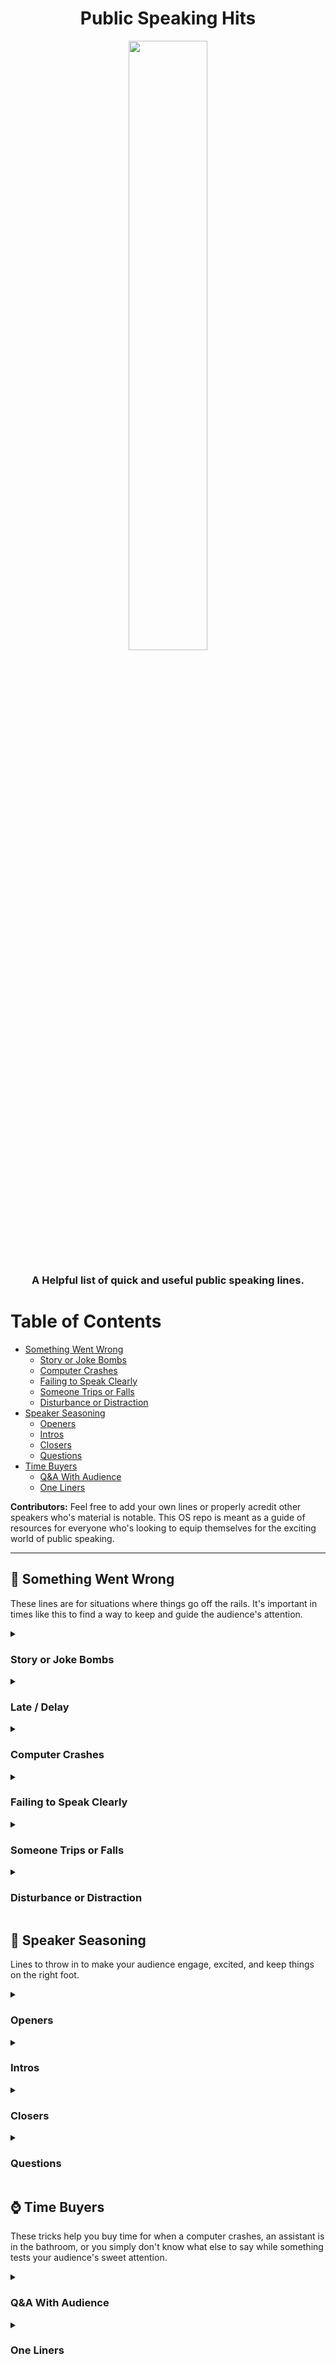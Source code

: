 <h1 align="center">Public Speaking Hits</h1>
<p align="center">
<img align="center" width="50%" src="https://user-images.githubusercontent.com/997157/211348690-a1981d38-31ec-4959-8e79-c2fa6a97183f.jpg" />
</p>
<h3 align="center">A Helpful list of quick and useful public speaking lines.</h3>


# Table of Contents
- [Something Went Wrong](#-something-went-wrong)
    - [Story or Joke Bombs](#story-or-joke-bombs)
    - [Computer Crashes](#computer-crashes)
    - [Failing to Speak Clearly](#failing-to-speak-clearly)
    - [Someone Trips or Falls](#someone-trips-or-falls)
    - [Disturbance or Distraction](#disturbance-or-distraction)
- [Speaker Seasoning](#-speaker-seasoning)
   - [Openers](#openers)
   - [Intros](#intros)
   - [Closers](#closers)
   - [Questions](#questions)
- [Time Buyers](#-time-buyers)
  - [Q&A With Audience](#qa-with-audience)
  - [One Liners](#one-liners)
  
**Contributors:**  Feel free to add your own lines or properly acredit other speakers who's material is notable.  This OS repo is meant as a guide of resources for everyone who's looking to equip themselves for the exciting world of public speaking.

<hr>

## 🚫 Something Went Wrong 

These lines are for situations where things go off the rails.  It's important in times like this to find a way to keep and guide the audience's attention.

<details>
<summary>
<h3>Story or Joke Bombs</h3>
</summary>

* Pucker your lips and imitate a bugler playing Taps - [Dick Flavin](http://www.dickflavin.com/)
* "Here's another you might not care for" - [Ron Dentinger](https://www.wcspeakers.com/speaker/ron-dentinger/)
* "That was a subliminal joke, you won't laugh, but your liminal thinks it's hilarious" - _Anon_
* Pretend to write in a journal and speak aloud, "Never do that joke again", then slam book - _Anon_
* "If silence is golden, that joke is worth abotu $40,000" - [Alan Pease](https://en.wikipedia.org/wiki/Allan_Pease)
* Think of a person who's very likable and has a sense of humor, and then say "That's the last time I ever do ______'s jokes" - [Gant Laborde](https://gantlaborde.com/)
* "Services for that joke will be held 2pm on Sunday" - Current Comedy Newsletter
* "It was nothing. You can tell by the applause." - [Tom Ogden](http://tomogden.com/)
* "Well, I've always been told that laughter is the best medicine. I guess that joke was more of a placebo." - [chatGPT](https://chat.openai.com/chat)

</details>

<details>
<summary>
<h3>Late / Delay</h3>
</summary>

* "Sorry I'm late. I circled the parking lot for an hour. There were plenty of parking saces, I was just scared to come in." - Current Comedy Newsletter
* "Don't pay the randsome! I've escaped!" - [Ed McManus](https://www.linkedin.com/in/edward-c-mcmanus-285b54/recent-activity/posts/)
* "Sorry I'm late the parking lot was full and it took me quite a while to sell my car" - [Terry Paulson](http://www.terrypaulson.com/)
* "My sundial needs new batteries" - [Deanna Jean Brown](https://deannalifecoach.com/)
</details>

<details>
<summary>
<h3>Computer Crashes</h3>
</summary>

* "Looks like we've got a little glitch in the system. I guess that's what I get for using technology from the 90s." - [chatGPT](https://chat.openai.com/chat)
* "Well that's one way to make an exit" - [Gant Laborde](https://gantlaborde.com/)
* "The rest of my presentation will be done via interpretive dance" - _Anon_
* Use the talk to justify the situation, if you're talking about how hard it is to do things in production say "This is a prime example" - [Swyx](https://twitter.com/swyx)
* Utilize the competition in humorous blame, "I guess the computer must prefer ________" - [Kent C. Dodds](https://twitter.com/kentcdodds) based on a Barney Fife joke
</details>

<details>
<summary>
<h3>Failing to Speak Clearly</h3>
</summary>

* "To help you, the rest of my speech will be dubbed in English" - [Terry Paulson](http://www.terrypaulson.com/)
* "Well I guess I hit the stumble button" - [chatGPT](https://chat.openai.com/chat)
* "For a moment there, I thought I was at the Dentist"  - [Gant Laborde](https://gantlaborde.com/)
* "Wow I seem to be rejecting this tongue transplant" - [John Nisbet](https://www.imdb.com/name/nm3138424/)

</details>

<details>
<summary>
<h3>Someone Trips or Falls</h3>
</summary>

* "All that money spent on breakdancing wasted!" - [Gant Laborde](https://gantlaborde.com/)
* "Tah Dah!" and put your hands in the air as if planned - [Terry Paulson](http://www.terrypaulson.com/)
* "Did you notice the world 'graceful' wasn't in my introduction?" - [Terry Braverman](https://www.terrybraverman.com/)
* "OK, who planted the banana peel?" - _Anon_
* "Hey, it's an acquired skill" - [Bob Burg](https://burg.com/)
* "That's a strange place to put a speedbump" - Current Comedy Newsletter
* "I could have sworn I fixed that" - _Anon_
* "You'll have to forgive me, I haven't been myself today... I know some people are hoping I'll stay that way" - [Leonard Ryzman](https://www.goodreads.com/author/show/1195337.Leonard_Ryzman)
    
</details>

<details>
<summary>
<h3>Disturbance or Distraction</h3>
</summary>

* "I had a friend who died from a sneeze like that, of course, he was standing in his neighbor's closet" - [Charles Jarvis](https://en.wikipedia.org/wiki/Charles_Jarvis_(businessman))
* when an audience member makes a fowl sound, "Is that accident or opinion?" - [Alan Pease](https://en.wikipedia.org/wiki/Allan_Pease)
* audience members argue or talk loudly - "I think the party you're looking for is down the hall" - [W Mitchell](https://en.wikipedia.org/wiki/W_Mitchell)
* microphone feedback, someone coughs loudly etc. just look disgruntled and say "critics!" - [Gant Laborde](https://gantlaborde.com/)
* loud conversation - "Oh good another speaker, I thought I was gonna have to do this alone" - [Ron Dentinger](https://www.wcspeakers.com/speaker/ron-dentinger/)
* "You have the right to remain silent!" - Jack Anderson
* lound noises from people - "Remember the days when alcoholics wanted to remain anonymous?" - [Terry Brewer](https://www.interdependence.org/programs-speaker/terry-brewer/)
* "I'm flattered, but please save your applause for the end." - [chatGPT](https://chat.openai.com/chat)
</details>


## 🧂 Speaker Seasoning

Lines to throw in to make your audience engage, excited, and keep things on the right foot.

<details>
<summary>
<h3>Openers</h3>
</summary>

* "My father always said, if you want a room of people to listen to you, start off with a quote from me... thanks Dad" - [Gant Laborde](https://gantlaborde.com/)
* "Last night I tried to eliminate anything in my speech that seemed in any way dull. So in conclusion..." - [Terry Paulson](http://www.terrypaulson.com/)
* "Good evening, everyone. I'm honored to be here tonight, despite the fact that I'm pretty sure I got invited by mistake." - [chatGPT](https://chat.openai.com/chat)
* After having some microphone issues, when verifying a microphone is live "I know a Polish guy who's a great sound engineer, I also know a czek one too, check one two" - Anon Joke - Gant Laborde used
</details>

<details>
<summary>
<h3>Intros</h3>
</summary>

* "It takes guts to do what this person is going to do.  It also takes guts to be a an organ doner." - _Anon_
* "This next person just told me I have two faults. They think I'm bad at listening, and... something else." - _Anon_
</details>

<details>
<summary>
<h3>Closers</h3>
</summary>

* "I need to go. They don't even know I left the hospital." - [Gene Mitchener](https://twitter.com/sitdowncomic)
* "I see we have run out of time before I have run out of things to say - that's what you get when your speaker is a manic expressive!" - [Lilly Walters](http://www.aboutonehandtyping.com/lilly.html)
</details>

<details>
<summary>
<h3>Questions</h3>
</summary>

* When no one answers "Any questions? (silence) any second questions? - [Allen Klein](https://www.allenklein.com/)
* When you don't like the question "Please save all questions until I'm finished and well on my way home" - Current Comedy Newsletter
* "Someone asked me that same question last week, and I'm going to dodge it the same way I did last time" then move on - [Garry Apple](https://twitter.com/gapplesny)
* When you can't hear the question, "I used to have all the answers, now I don't even have the questions!" - Eileen Mason
* "They say you get smarter when you know what you don't know, so I must be turning into a genius!" - [Lilly Walters](http://www.aboutonehandtyping.com/lilly.html)
* "Hearing no questions, I guess that means my presentation was perfect!" - [Gant Laborde](https://gantlaborde.com/)
* "Does anyone have any questions? Oh I do!" _raising your own hand and ask yourself a question_ - [Barry Eigan](https://www.wcspeakers.com/speaker/barry-eigen/)
* "I'm sorry, I couldn't hear you. Were you asking for my autograph?" - [chatGPT](https://chat.openai.com/chat)
</details>

## ⌚ Time Buyers

These tricks help you buy time for when a computer crashes, an assistant is in the bathroom, or you simply don't know what else to say while something tests your audience's sweet attention.  

<details>
<summary>
<h3>Q&A With Audience</h3>
</summary>

Q: How do you make holy water?  
A: You boil the "hell" out of it.

Q: Why did the strawberry cry?<br>
A: Her mom and dad were in a jam.

Q: What do you get when you boil your funny bone?<br>
A: A laughing stock.

Q: If April showers bring May flowers, what do May Flowers bring?<br>
A: Pilgrims

Q: Why is "dark" spelled with a "K"?<br>
A: You can't "c" in the dark.

Q: Why did the electrician fall in love with every girl he ever met?<br>
A: He couldn't resistor.  WAT!?  That joke hertz

Q: Why did the dog bowl always come in last?<br>
A: He was lapped.

Q: How did the hacker escape the police?<br>
A: He ransomware

Q: What do you call a magician who's lost his magic?<br>
A: Ian

Q: What's the opposite of lady fingers?<br>
A: Mentos

Q: What happens when you mix a joke with a rhetorical question?<br>
A: ...

Q: Why can't the green pepper practice archery?<br>
A: Because he doesn't habanero.

Q: What do you call a nosey pepper?<br>
A: Jalepino business

Q: What do Europeans call bigfoot?<br>
A: Bigmeter

Q: Where do take someone injured in a "peekaboo" accident?<br>
A: The ICU

Q: Where do bad rainbows go?<br>
A: To prism.
    
Q: What's the difference between a duck and George Washington?<br>
A: One has a bill on his face, and the other has his face on a bill.
    
Q: What do you call a knight who is afraid to fight?<br>
A: Sir Render.

Q: Why are there always POP tarts but never MOM tarts?<br>
A: Because of the pastryarchy.

Q: What sound does a 747 make when it lands?<br>
A: Boeing. Boeing. Boeing.

Q: How do 37 mathematicians ride on a bus with 36 seats?<br>
A: They carry the 1.
</details>

<details>
<summary>
<h3>One Liners</h3>
</summary>

* I've been told some people don't like my cheesey jokes, I guess they are "LAUGH"tose intolerant.
* My sweater was picking up a lot of static electricity, so I returned it for another one free of charge.
* Brain transplants don't work, you can't change my mind.
* It doesn’t matter if you’re tall, short, thin, fat, rich, poor. At the end of the day, it’s night.
* I broke my 1 meter ruler and I'm really upset.  They don't make them any longer.
* I feel like we're automating too much these days.  All in favor say "AI".
* My wife told me to take out the spider instead of killing it.  Nice guy, he finds bugs in web design.
* The Black Eyed Peas can sing us a tune.  The Chick Peas can only hummus one.
* I haven't spoken to _________ in over a year... I didn't want to interrupt.
* People who sell meat are gross, but people who sell fruit and vegetables are grocer.
* You're born with 4 knees, but as you grow up two of them become adult knees.
* To the person who stole my antidepressants: I hope you're happy now!
* There's no such thing as training to be a trash collector... you just pick it up as you go along.
* I used to be poor and young, but after the past 20yrs I'm no longer young
* I bought the world's worst thesaurus yesterday. Not only is it terrible, it's terrible.
* I have a fear of overly intricate buildings. I have a complex complex complex.
* Due to a noise complaint in Hawaii, you’re not allowed to laugh OVER a certain decibel.  Now you can only use a low ha
* I bought a dog from a blacksmith. 5 minutes after we got home the dog made a bolt for the door.
* I just quit my job at the helium factory. I won’t be spoken to in that tone.
* I have a fear of speedbumps, but I'm slowly getting over it.
* I have a fear of elevators but I'm taking steps to avoid them.
* Prison walls are never built to scale.
* I have a friend who always skips a letter in the alphabet and never says "Y"
</details>
